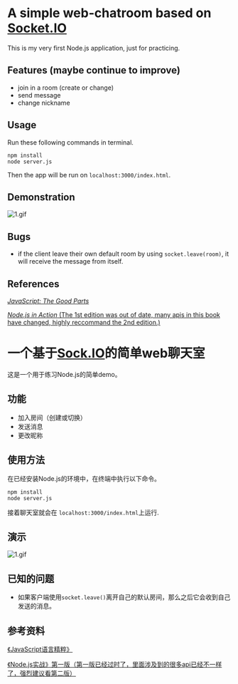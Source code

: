 <!--
 * @Author: dylan
 * @Date: 2021-09-25 15:32:02
 * @LastEditTime: 2021-09-25 21:09:51
 * @LastEditors: dylan
 * @Description: 
 * @FilePath: /node-chatroom/README.md
-->

# A simple web-chatroom based on [Socket.IO](https://socket.io/)

This is my very first Node.js application, just for practicing.  

## Features (maybe continue to improve)

- join in a room (create or change)
- send message
- change nickname

## Usage

Run these following commands in terminal.  

```shell
npm install
node server.js
```

Then the app will be run on `localhost:3000/index.html`.  

## Demonstration

![1.gif](./img/1.gif)

## Bugs

- if the client leave their own default room by using `socket.leave(room)`, it will receive the message from itself.

## References  

[*JavaScript: The Good Parts*](https://www.amazon.com/dp/0596517742/ref=cm_sw_r_tw_dp_9FFQ6HYPCTD6Z0A6WVAZ)  

[*Node.js in Action* (The 1st edition was out of date, many apis in this book have changed, highly reccommand the 2nd edition.)](https://www.amazon.com/dp/1617290572/ref=cm_sw_r_tw_dp_B7QNWSVS31T9XG2XBWCG)  

# 一个基于[Sock.IO](https://socket.io)的简单web聊天室  

这是一个用于练习Node.js的简单demo。

## 功能

- 加入房间（创建或切换）
- 发送消息
- 更改昵称

## 使用方法

在已经安装Node.js的环境中，在终端中执行以下命令。

```shell
npm install
node server.js
```

接着聊天室就会在 `localhost:3000/index.html`上运行.  

## 演示

![1.gif](./img/1.gif)

## 已知的问题

- 如果客户端使用`socket.leave()`离开自己的默认房间，那么之后它会收到自己发送的消息。

## 参考资料

[《JavaScript语言精粹》](https://book.douban.com/subject/3590768/)  

[《Node.js实战》第一版（第一版已经过时了，里面涉及到的很多api已经不一样了，强烈建议看第二版）](https://book.douban.com/subject/25870705/)  
